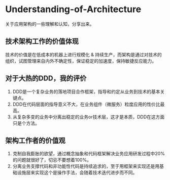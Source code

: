 # Understanding-of-Architecture
关于应用架构的一些理解和认知，分享出来。

## 技术架构工作的价值体现
技术的价值是在低成本的机器上进行规模化 & 持续生产，而架构是通过对技术的组织，试图管理来自内外不确定性，保证稳定的加速度，保持敏捷反应能力。

## 对于大热的DDD，我的评价
1. DDD是一个复杂业务的落地项目合作框架，指导和约定从业务到技术的基本关键点。
2. DDD在代码层面的指导意义不大，在业务组件（微服务）粒度应用的性价比最高。
3. 从复杂多变的业务中分离出稳定的业务or技术层，这才是本质，DDD在这方面只是个方法。

## 架构工作者的价值观
1. 克制自我膨胀的欲望，通过概念抽象和代码框架解决业务应用研发过程中20%的问题就很好了，切忌不要想着100%。
2. 分离业务支撑代码和非功能性代码是持续追求的，至于用框架来实现还是用基础设施层来实现这个是操作手法，会随着技术迭代进步而不同。
